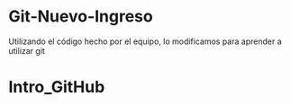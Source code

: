 # Git-Nuevo-Ingreso
Utilizando el código hecho por el equipo, lo modificamos para aprender a utilizar git
# Intro_GitHub
